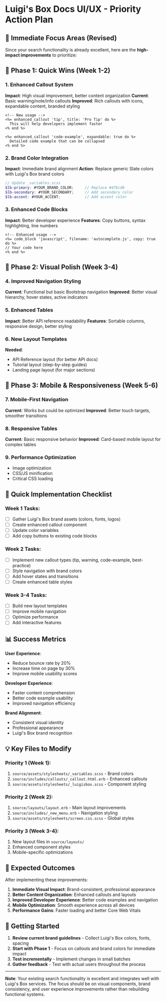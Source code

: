 # Luigi's Box Docs UI/UX - Priority Action Plan

## 🎯 Immediate Focus Areas (Revised)

Since your search functionality is already excellent, here are the **high-impact improvements** to prioritize:

## 🚀 Phase 1: Quick Wins (Week 1-2)

### 1. Enhanced Callout System
**Impact**: High visual improvement, better content organization
**Current**: Basic warning/note/info callouts
**Improved**: Rich callouts with icons, expandable content, branded styling

```erb
<!-- New usage -->
<%= enhanced_callout 'tip', title: 'Pro Tip' do %>
  This will help developers implement faster
<% end %>

<%= enhanced_callout 'code-example', expandable: true do %>
  Detailed code example that can be collapsed
<% end %>
```

### 2. Brand Color Integration
**Impact**: Immediate brand alignment
**Action**: Replace generic Slate colors with Luigi's Box brand colors

```scss
// Update _variables.scss
$lb-primary: #YOUR_BRAND_COLOR;     // Replace #47bcd6
$lb-secondary: #YOUR_SECONDARY;     // Add secondary color
$lb-accent: #YOUR_ACCENT;           // Add accent color
```

### 3. Enhanced Code Blocks
**Impact**: Better developer experience
**Features**: Copy buttons, syntax highlighting, line numbers

```erb
<!-- Enhanced usage -->
<%= code_block 'javascript', filename: 'autocomplete.js', copy: true do %>
// Your code here
<% end %>
```

## 🎨 Phase 2: Visual Polish (Week 3-4)

### 4. Improved Navigation Styling
**Current**: Functional but basic Bootstrap navigation
**Improved**: Better visual hierarchy, hover states, active indicators

### 5. Enhanced Tables
**Impact**: Better API reference readability
**Features**: Sortable columns, responsive design, better styling

### 6. New Layout Templates
**Needed**:
- API Reference layout (for better API docs)
- Tutorial layout (step-by-step guides)
- Landing page layout (for major sections)

## 📱 Phase 3: Mobile & Responsiveness (Week 5-6)

### 7. Mobile-First Navigation
**Current**: Works but could be optimized
**Improved**: Better touch targets, smoother transitions

### 8. Responsive Tables
**Current**: Basic responsive behavior
**Improved**: Card-based mobile layout for complex tables

### 9. Performance Optimization
- Image optimization
- CSS/JS minification
- Critical CSS loading

## 🔧 Quick Implementation Checklist

### Week 1 Tasks:
- [ ] Gather Luigi's Box brand assets (colors, fonts, logos)
- [ ] Create enhanced callout component
- [ ] Update color variables
- [ ] Add copy buttons to existing code blocks

### Week 2 Tasks:
- [ ] Implement new callout types (tip, warning, code-example, best-practice)
- [ ] Style navigation with brand colors
- [ ] Add hover states and transitions
- [ ] Create enhanced table styles

### Week 3-4 Tasks:
- [ ] Build new layout templates
- [ ] Improve mobile navigation
- [ ] Optimize performance
- [ ] Add interactive features

## 📊 Success Metrics

**User Experience**:
- Reduce bounce rate by 20%
- Increase time on page by 30%
- Improve mobile usability scores

**Developer Experience**:
- Faster content comprehension
- Better code example usability
- Improved navigation efficiency

**Brand Alignment**:
- Consistent visual identity
- Professional appearance
- Luigi's Box brand recognition

## 💡 Key Files to Modify

### Priority 1 (Week 1):
1. `source/assets/stylesheets/_variables.scss` - Brand colors
2. `source/includes/callouts/_callout.html.erb` - Enhanced callouts  
3. `source/assets/stylesheets/_luigisbox.scss` - Component styling

### Priority 2 (Week 2):
1. `source/layouts/layout.erb` - Main layout improvements
2. `source/includes/_new_menu.erb` - Navigation styling
3. `source/assets/stylesheets/screen.css.scss` - Global styles

### Priority 3 (Week 3-4):
1. New layout files in `source/layouts/`
2. Enhanced component styles
3. Mobile-specific optimizations

## 🎯 Expected Outcomes

After implementing these improvements:

1. **Immediate Visual Impact**: Brand-consistent, professional appearance
2. **Better Content Organization**: Enhanced callouts and layouts
3. **Improved Developer Experience**: Better code examples and navigation
4. **Mobile Optimization**: Smooth experience across all devices
5. **Performance Gains**: Faster loading and better Core Web Vitals

## 🚦 Getting Started

1. **Review current brand guidelines** - Collect Luigi's Box colors, fonts, spacing
2. **Start with Phase 1** - Focus on callouts and brand colors for immediate impact
3. **Test incrementally** - Implement changes in small batches
4. **Gather feedback** - Test with actual users throughout the process

---

**Note**: Your existing search functionality is excellent and integrates well with Luigi's Box services. The focus should be on visual components, brand consistency, and user experience improvements rather than rebuilding functional systems.